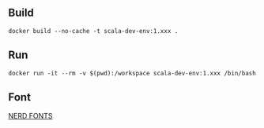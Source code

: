 ## Build
```
docker build --no-cache -t scala-dev-env:1.xxx .
```

## Run
```
docker run -it --rm -v $(pwd):/workspace scala-dev-env:1.xxx /bin/bash
```

## Font
[NERD FONTS](https://github.com/ryanoasis/nerd-fonts)
